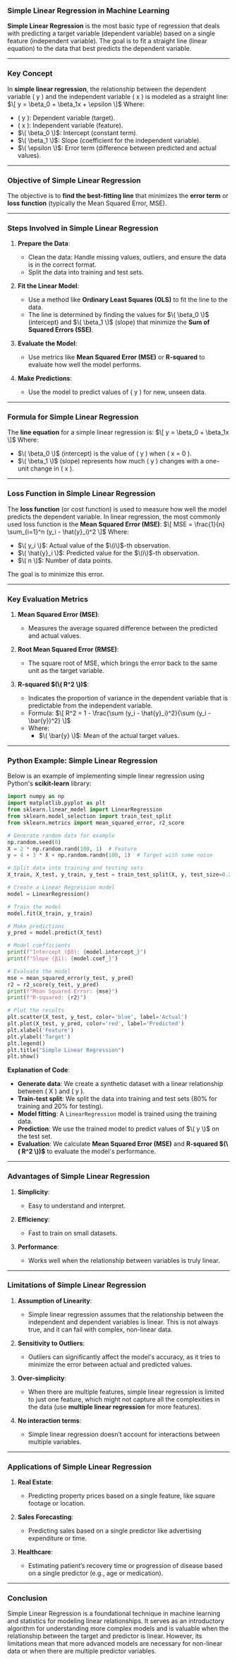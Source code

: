 ### **Simple Linear Regression in Machine Learning**

**Simple Linear Regression** is the most basic type of regression that deals with predicting a target variable (dependent variable) based on a single feature (independent variable). The goal is to fit a straight line (linear equation) to the data that best predicts the dependent variable.

---

### **Key Concept**

In **simple linear regression**, the relationship between the dependent variable \( y \) and the independent variable \( x \) is modeled as a straight line:
$\[
y = \beta_0 + \beta_1x + \epsilon
\]$
Where:
- \( y \): Dependent variable (target).
- \( x \): Independent variable (feature).
- $\( \beta_0 \)$: Intercept (constant term).
- $\( \beta_1 \)$: Slope (coefficient for the independent variable).
- $\( \epsilon \)$: Error term (difference between predicted and actual values).

---

### **Objective of Simple Linear Regression**

The objective is to **find the best-fitting line** that minimizes the **error term** or **loss function** (typically the Mean Squared Error, MSE).

---

### **Steps Involved in Simple Linear Regression**

1. **Prepare the Data**:
   - Clean the data: Handle missing values, outliers, and ensure the data is in the correct format.
   - Split the data into training and test sets.

2. **Fit the Linear Model**:
   - Use a method like **Ordinary Least Squares (OLS)** to fit the line to the data.
   - The line is determined by finding the values for $\( \beta_0 \)$ (intercept) and $\( \beta_1 \)$ (slope) that minimize the **Sum of Squared Errors (SSE)**.

3. **Evaluate the Model**:
   - Use metrics like **Mean Squared Error (MSE)** or **R-squared** to evaluate how well the model performs.

4. **Make Predictions**:
   - Use the model to predict values of \( y \) for new, unseen data.

---

### **Formula for Simple Linear Regression**

The **line equation** for a simple linear regression is:
$\[
y = \beta_0 + \beta_1x
\]$
Where:
- $\( \beta_0 \)$ (intercept) is the value of \( y \) when \( x = 0 \).
- $\( \beta_1 \)$ (slope) represents how much \( y \) changes with a one-unit change in \( x \).

---

### **Loss Function in Simple Linear Regression**

The **loss function** (or cost function) is used to measure how well the model predicts the dependent variable. In linear regression, the most commonly used loss function is the **Mean Squared Error (MSE)**:
$\[
MSE = \frac{1}{n} \sum_{i=1}^n (y_i - \hat{y}_i)^2
\]$
Where:
- $\( y_i \)$: Actual value of the $\(i\)$-th observation.
- $\( \hat{y}_i \)$: Predicted value for the $\(i\)$-th observation.
- $\( n \)$: Number of data points.

The goal is to minimize this error.

---

### **Key Evaluation Metrics**

1. **Mean Squared Error (MSE)**:
   - Measures the average squared difference between the predicted and actual values.
   
2. **Root Mean Squared Error (RMSE)**:
   - The square root of MSE, which brings the error back to the same unit as the target variable.

3. **R-squared $(\( R^2 \))$**:
   - Indicates the proportion of variance in the dependent variable that is predictable from the independent variable.
   - Formula:
     $\[
     R^2 = 1 - \frac{\sum (y_i - \hat{y}_i)^2}{\sum (y_i - \bar{y})^2}
     \]$
   - Where:
     - $\( \bar{y} \)$: Mean of the actual target values.

---

### **Python Example: Simple Linear Regression**

Below is an example of implementing simple linear regression using Python's **scikit-learn** library:

```python
import numpy as np
import matplotlib.pyplot as plt
from sklearn.linear_model import LinearRegression
from sklearn.model_selection import train_test_split
from sklearn.metrics import mean_squared_error, r2_score

# Generate random data for example
np.random.seed(0)
X = 2 * np.random.rand(100, 1)  # Feature
y = 4 + 3 * X + np.random.randn(100, 1)  # Target with some noise

# Split data into training and testing sets
X_train, X_test, y_train, y_test = train_test_split(X, y, test_size=0.2, random_state=0)

# Create a Linear Regression model
model = LinearRegression()

# Train the model
model.fit(X_train, y_train)

# Make predictions
y_pred = model.predict(X_test)

# Model coefficients
print(f"Intercept (β0): {model.intercept_}")
print(f"Slope (β1): {model.coef_}")

# Evaluate the model
mse = mean_squared_error(y_test, y_pred)
r2 = r2_score(y_test, y_pred)
print(f"Mean Squared Error: {mse}")
print(f"R-squared: {r2}")

# Plot the results
plt.scatter(X_test, y_test, color='blue', label='Actual')
plt.plot(X_test, y_pred, color='red', label='Predicted')
plt.xlabel('Feature')
plt.ylabel('Target')
plt.legend()
plt.title("Simple Linear Regression")
plt.show()
```

**Explanation of Code**:
- **Generate data**: We create a synthetic dataset with a linear relationship between \( X \) and \( y \).
- **Train-test split**: We split the data into training and test sets (80% for training and 20% for testing).
- **Model fitting**: A `LinearRegression` model is trained using the training data.
- **Prediction**: We use the trained model to predict values of $\( y \)$ on the test set.
- **Evaluation**: We calculate **Mean Squared Error (MSE)** and **R-squared $(\( R^2 \))$** to evaluate the model's performance.

---

### **Advantages of Simple Linear Regression**

1. **Simplicity**:
   - Easy to understand and interpret.
   
2. **Efficiency**:
   - Fast to train on small datasets.

3. **Performance**:
   - Works well when the relationship between variables is truly linear.

---

### **Limitations of Simple Linear Regression**

1. **Assumption of Linearity**:
   - Simple linear regression assumes that the relationship between the independent and dependent variables is linear. This is not always true, and it can fail with complex, non-linear data.

2. **Sensitivity to Outliers**:
   - Outliers can significantly affect the model's accuracy, as it tries to minimize the error between actual and predicted values.

3. **Over-simplicity**:
   - When there are multiple features, simple linear regression is limited to just one feature, which might not capture all the complexities in the data (use **multiple linear regression** for more features).

4. **No interaction terms**:
   - Simple linear regression doesn’t account for interactions between multiple variables.

---

### **Applications of Simple Linear Regression**

1. **Real Estate**:
   - Predicting property prices based on a single feature, like square footage or location.
   
2. **Sales Forecasting**:
   - Predicting sales based on a single predictor like advertising expenditure or time.

3. **Healthcare**:
   - Estimating patient’s recovery time or progression of disease based on a single predictor (e.g., age or medication).

---

### **Conclusion**

Simple Linear Regression is a foundational technique in machine learning and statistics for modeling linear relationships. It serves as an introductory algorithm for understanding more complex models and is valuable when the relationship between the target and predictor is linear. However, its limitations mean that more advanced models are necessary for non-linear data or when there are multiple predictor variables.
